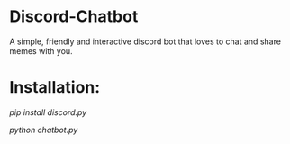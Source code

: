# Discord-Chatbot

A simple, friendly and interactive discord bot that loves to chat and share memes with you.

# **Installation:**

*pip install discord.py*

*python chatbot.py*
